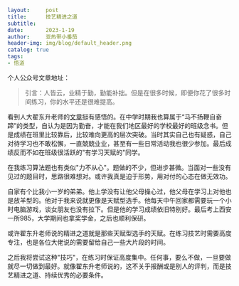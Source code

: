 ```yaml
layout:     post
title:      技艺精进之道
subtitle:   
date:       2023-1-19
author:     亚热带小番茄
header-img: img/blog/default_header.png
catalog: true
tags:
- 悟道
```

个人公众号文章地址：

> 引言：人皆云，业精于勤，勤能补拙。但是在很多时候，即便你花了很多时间练习，你的水平还是很难提高。



看到人大翟东升老师的[文章](https://www.bilibili.com/read/cv20182107)挺有感悟的。在中学时期我也算属于“马不扬鞭自奋蹄”的类型，自认为是因为勤奋，才能在我们地区最好的学校最好的班级念书。但是成绩在班里比较靠后，比较难向更高的层次突破。当时其实自己也有疑惑，自己对待学习也不敢松懈，一直兢兢业业，甚至有一些日常活动我也很少参加。最后成绩反而不如在班级很活跃的"有学习天赋的"同学。

在我练习算法题也有类似"力不从心"。题做的不少，但进步甚微。当面对一些没有见过的题目时，思路很难想对。或许我真是迫于形势，用对付的心态在做无效功。

自家有个比我小一岁的弟弟。他上学没有让他父母操心过，他父母在学习上对他也是放羊型的。他对于我来说就更像是天赋型选手。他每天中午回家都需要玩一个小时电脑游戏，谈女朋友也没有拉下。但是他的学习成绩依旧特别好。最后考上西安一所985，大学期间也拿奖学金，之后也顺利保研。

或许翟东升老师说的精进之道就是那些天赋型选手的天赋。在练习技艺时需要高度专注，也是各位大佬说的需要留给自己一些大片段的时间。

之后我将尝试这种"技巧"，在练习时保证高度集中。任何事，要么不做，一旦要做就尽一切做到最好。就像翟东升老师说的，这不关乎报酬或是别人的评判，而是技艺精进之道、持续优秀的必要条件。

